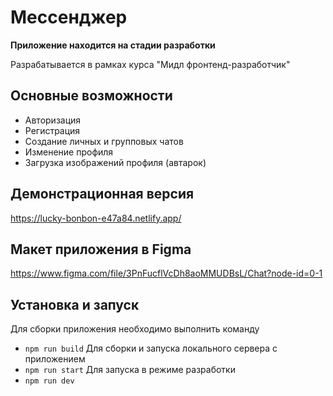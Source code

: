 # Мессенджер

**Приложение находится на стадии разработки**

Разрабатывается в рамках курса "Мидл фронтенд-разработчик"
## Основные возможности
* Авторизация
* Регистрация
* Создание личных и групповых чатов
* Изменение профиля
* Загрузка изображений профиля (автарок)
## Демонстрационная версия
https://lucky-bonbon-e47a84.netlify.app/
## Макет приложения в Figma
https://www.figma.com/file/3PnFucflVcDh8aoMMUDBsL/Chat?node-id=0-1
## Установка и запуск
Для сборки приложения необходимо выполнить команду
- `npm run build`
Для сборки и запуска локального сервера с приложением
- `npm run start`
Для запуска в режиме разработки
- `npm run dev`
